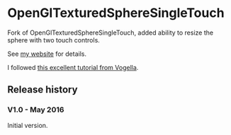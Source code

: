 # OpenGlTexturedSphereSingleTouch

Fork of OpenGlTexturedSphereSingleTouch, added ability to resize the sphere with two touch controls.

See [my website](https://www.jimscosmos.com/androidopengltexturemappedspheres) for details.

I followed [this excellent tutorial from Vogella](http://www.vogella.com/tutorials/AndroidTouch/article.html).

## Release history

### V1.0 - May 2016
Initial version.
